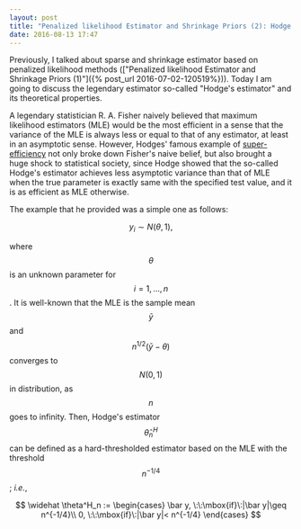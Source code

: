 ```yaml
---
layout: post
title: "Penalized likelihood Estimator and Shrinkage Priors (2): Hodge's Estimator and Super-efficiency"	
date: 2016-08-13 17:47
---
```


   Previously, I talked about sparse and shrinkage estimator based on penalized likelihood methods (["Penalized likelihood Estimator and Shrinkage Priors (1)"]({% post_url 2016-07-02-120519%})). Today I am going to discuss the legendary estimator so-called "Hodge's estimator" and its theoretical properties.

A legendary statistician R. A. Fisher naively believed that maximum likelihood estimators (MLE) would be the most efficient in a sense that the variance of the MLE is always less or equal to that of any estimator, at least in an asymptotic sense. However, Hodges' famous example of [super-efficiency](http://www.stat.yale.edu/~pollard/Books/LeCamFest/VanderVaart.pdf) not only broke down Fisher's naive belief, but also brought a huge shock to statistical society, since Hodge showed that the so-called Hodge's estimator achieves less asymptotic variance than that of MLE when the true parameter is exactly same with the specified test value, and it is as efficient as MLE otherwise.

The example that he provided was a simple one as follows:

$$
y_i \sim N(\theta, 1),
$$  

where $$\theta$$is an unknown parameter for $$i = 1,\dots,n$$. It is well-known that the MLE is the sample  mean $$\bar y$$ and $$n^{1/2}(\bar y - \theta)$$ converges to $$N(0,1)$$ in distribution, as $$n$$ goes to infinity. Then, Hodge's estimator $$\widehat \theta^H_n$$ can be defined as a hard-thresholded estimator based on the MLE with the threshold $$n^{-1/4}$$; *i.e.*,

$$
\widehat \theta^H_n := \begin{cases}
\bar y, \:\:\mbox{if}\:|\bar y|\geq n^{-1/4}\\
0, \:\:\mbox{if}\:|\bar y|< n^{-1/4}
\end{cases}
$$ 

 

